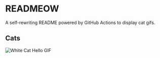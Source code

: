 # READMEOW

A self-rewriting README powered by GitHub Actions to display cat gifs.

## Cats

![White Cat Hello GIF](https://media2.giphy.com/media/v1.Y2lkPTlhY2QwMmRhajZzdTlxajJ4cWN4NG8zcjAxazZ0azN0aXk3b3p6cWcwazhnMmw0NiZlcD12MV9naWZzX3NlYXJjaCZjdD1n/vFKqnCdLPNOKc/200.gif)
